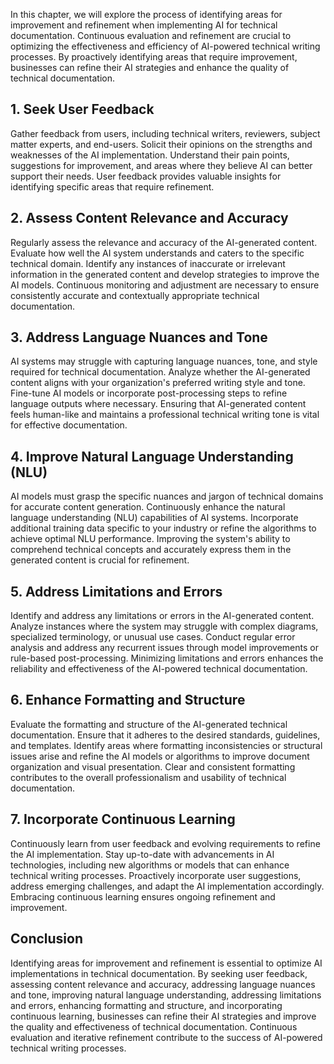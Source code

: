 
In this chapter, we will explore the process of identifying areas for improvement and refinement when implementing AI for technical documentation. Continuous evaluation and refinement are crucial to optimizing the effectiveness and efficiency of AI-powered technical writing processes. By proactively identifying areas that require improvement, businesses can refine their AI strategies and enhance the quality of technical documentation.

**1. Seek User Feedback**
-------------------------

Gather feedback from users, including technical writers, reviewers, subject matter experts, and end-users. Solicit their opinions on the strengths and weaknesses of the AI implementation. Understand their pain points, suggestions for improvement, and areas where they believe AI can better support their needs. User feedback provides valuable insights for identifying specific areas that require refinement.

**2. Assess Content Relevance and Accuracy**
--------------------------------------------

Regularly assess the relevance and accuracy of the AI-generated content. Evaluate how well the AI system understands and caters to the specific technical domain. Identify any instances of inaccurate or irrelevant information in the generated content and develop strategies to improve the AI models. Continuous monitoring and adjustment are necessary to ensure consistently accurate and contextually appropriate technical documentation.

**3. Address Language Nuances and Tone**
----------------------------------------

AI systems may struggle with capturing language nuances, tone, and style required for technical documentation. Analyze whether the AI-generated content aligns with your organization's preferred writing style and tone. Fine-tune AI models or incorporate post-processing steps to refine language outputs where necessary. Ensuring that AI-generated content feels human-like and maintains a professional technical writing tone is vital for effective documentation.

**4. Improve Natural Language Understanding (NLU)**
---------------------------------------------------

AI models must grasp the specific nuances and jargon of technical domains for accurate content generation. Continuously enhance the natural language understanding (NLU) capabilities of AI systems. Incorporate additional training data specific to your industry or refine the algorithms to achieve optimal NLU performance. Improving the system's ability to comprehend technical concepts and accurately express them in the generated content is crucial for refinement.

**5. Address Limitations and Errors**
-------------------------------------

Identify and address any limitations or errors in the AI-generated content. Analyze instances where the system may struggle with complex diagrams, specialized terminology, or unusual use cases. Conduct regular error analysis and address any recurrent issues through model improvements or rule-based post-processing. Minimizing limitations and errors enhances the reliability and effectiveness of the AI-powered technical documentation.

**6. Enhance Formatting and Structure**
---------------------------------------

Evaluate the formatting and structure of the AI-generated technical documentation. Ensure that it adheres to the desired standards, guidelines, and templates. Identify areas where formatting inconsistencies or structural issues arise and refine the AI models or algorithms to improve document organization and visual presentation. Clear and consistent formatting contributes to the overall professionalism and usability of technical documentation.

**7. Incorporate Continuous Learning**
--------------------------------------

Continuously learn from user feedback and evolving requirements to refine the AI implementation. Stay up-to-date with advancements in AI technologies, including new algorithms or models that can enhance technical writing processes. Proactively incorporate user suggestions, address emerging challenges, and adapt the AI implementation accordingly. Embracing continuous learning ensures ongoing refinement and improvement.

**Conclusion**
--------------

Identifying areas for improvement and refinement is essential to optimize AI implementations in technical documentation. By seeking user feedback, assessing content relevance and accuracy, addressing language nuances and tone, improving natural language understanding, addressing limitations and errors, enhancing formatting and structure, and incorporating continuous learning, businesses can refine their AI strategies and improve the quality and effectiveness of technical documentation. Continuous evaluation and iterative refinement contribute to the success of AI-powered technical writing processes.
